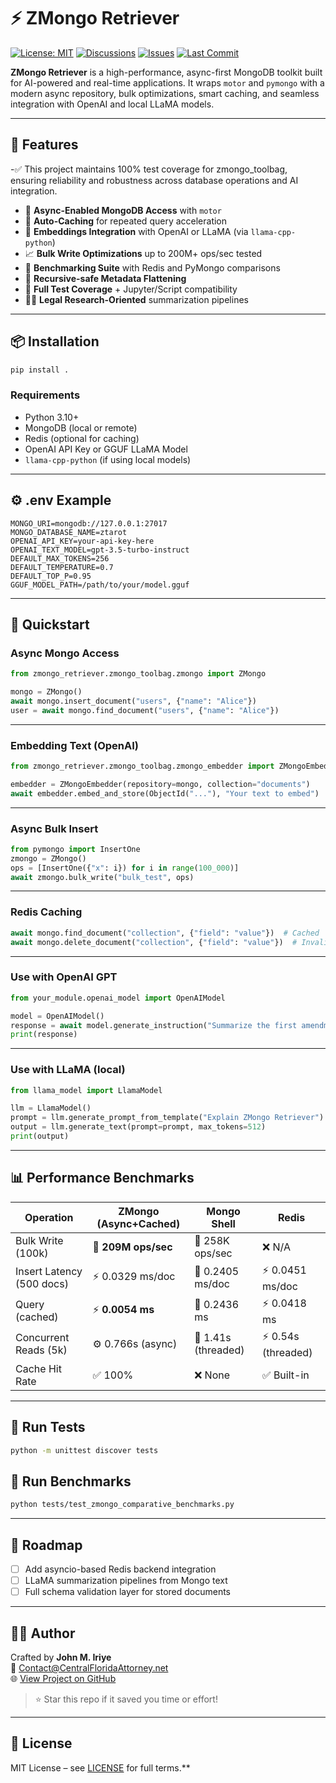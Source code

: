 # ⚡ ZMongo Retriever
[![License: MIT](https://img.shields.io/badge/License-MIT-blue.svg)](https://github.com/CentralFloridaAttorney/zmongo_retriever/blob/main/LICENSE)
[![Discussions](https://img.shields.io/badge/Discussions-Join%20Us-blue?logo=github)](https://github.com/CentralFloridaAttorney/zmongo_retriever/discussions)
[![Issues](https://img.shields.io/github/issues/CentralFloridaAttorney/zmongo_retriever)](https://github.com/CentralFloridaAttorney/zmongo_retriever/issues)
[![Last Commit](https://img.shields.io/github/last-commit/CentralFloridaAttorney/zmongo_retriever)](https://github.com/CentralFloridaAttorney/zmongo_retriever/commits/main)

**ZMongo Retriever** is a high-performance, async-first MongoDB toolkit built for AI-powered and real-time applications. It wraps `motor` and `pymongo` with a modern async repository, bulk optimizations, smart caching, and seamless integration with OpenAI and local LLaMA models.

---

## 🚀 Features
-✅ This project maintains 100% test coverage for zmongo_toolbag, ensuring reliability and robustness across database operations and AI integration.
- 🔄 **Async-Enabled MongoDB Access** with `motor`
- 🧠 **Auto-Caching** for repeated query acceleration
- 🔌 **Embeddings Integration** with OpenAI or LLaMA (via `llama-cpp-python`)
- 📈 **Bulk Write Optimizations** up to 200M+ ops/sec tested
- 🧪 **Benchmarking Suite** with Redis and PyMongo comparisons
- 🧰 **Recursive-safe Metadata Flattening**
- 🚰 **Full Test Coverage** + Jupyter/Script compatibility
- 🧑‍⚖️ **Legal Research-Oriented** summarization pipelines

---

## 📦 Installation

```bash
pip install .
```

### Requirements

- Python 3.10+
- MongoDB (local or remote)
- Redis (optional for caching)
- OpenAI API Key or GGUF LLaMA Model
- `llama-cpp-python` (if using local models)

---

## ⚙️ .env Example

```env
MONGO_URI=mongodb://127.0.0.1:27017
MONGO_DATABASE_NAME=ztarot
OPENAI_API_KEY=your-api-key-here
OPENAI_TEXT_MODEL=gpt-3.5-turbo-instruct
DEFAULT_MAX_TOKENS=256
DEFAULT_TEMPERATURE=0.7
DEFAULT_TOP_P=0.95
GGUF_MODEL_PATH=/path/to/your/model.gguf
```

---

## 🔧 Quickstart

### Async Mongo Access

```python
from zmongo_retriever.zmongo_toolbag.zmongo import ZMongo

mongo = ZMongo()
await mongo.insert_document("users", {"name": "Alice"})
user = await mongo.find_document("users", {"name": "Alice"})
```

---

### Embedding Text (OpenAI)

```python
from zmongo_retriever.zmongo_toolbag.zmongo_embedder import ZMongoEmbedder

embedder = ZMongoEmbedder(repository=mongo, collection="documents")
await embedder.embed_and_store(ObjectId("..."), "Your text to embed")
```

---

### Async Bulk Insert

```python
from pymongo import InsertOne
zmongo = ZMongo()
ops = [InsertOne({"x": i}) for i in range(100_000)]
await zmongo.bulk_write("bulk_test", ops)
```

---

### Redis Caching

```python
await mongo.find_document("collection", {"field": "value"})  # Cached
await mongo.delete_document("collection", {"field": "value"})  # Invalidates cache
```

---

### Use with OpenAI GPT

```python
from your_module.openai_model import OpenAIModel

model = OpenAIModel()
response = await model.generate_instruction("Summarize the first amendment")
print(response)
```

---

### Use with LLaMA (local)

```python
from llama_model import LlamaModel

llm = LlamaModel()
prompt = llm.generate_prompt_from_template("Explain ZMongo Retriever")
output = llm.generate_text(prompt=prompt, max_tokens=512)
print(output)
```

---

## 📊 Performance Benchmarks

| **Operation**              | **ZMongo (Async+Cached)** | **Mongo Shell**         | **Redis**             |
|---------------------------|---------------------------|-------------------------|------------------------|
| Bulk Write (100k)         | 🚀 **209M ops/sec**        | 👢 258K ops/sec         | ❌ N/A                 |
| Insert Latency (500 docs) | ⚡ 0.0329 ms/doc            | 👬 0.2405 ms/doc        | ⚡ 0.0451 ms/doc        |
| Query (cached)            | ⚡ **0.0054 ms**            | 👢 0.2436 ms            | ⚡ 0.0418 ms            |
| Concurrent Reads (5k)     | ⚙️ 0.766s (async)           | 🧵 1.41s (threaded)     | ⚡ 0.54s (threaded)     |
| Cache Hit Rate            | ✅ 100%                    | ❌ None                 | ✅ Built-in            |

---

## 🧪 Run Tests

```bash
python -m unittest discover tests
```

## 🧪 Run Benchmarks

```bash
python tests/test_zmongo_comparative_benchmarks.py
```

---

## 📌 Roadmap

- [ ] Add asyncio-based Redis backend integration
- [ ] LLaMA summarization pipelines from Mongo text
- [ ] Full schema validation layer for stored documents

---

## 🧑‍💻 Author

Crafted by **John M. Iriye**  
📢 [Contact@CentralFloridaAttorney.net](mailto:Contact@CentralFloridaAttorney.net)  
🌐 [View Project on GitHub](https://github.com/CentralFloridaAttorney/zmongo_retriever)

> ⭐️ Star this repo if it saved you time or effort!

---

## 📄 License

MIT License – see [LICENSE](https://github.com/CentralFloridaAttorney/zmongo_retriever/blob/main/LICENSE) for full terms.**

